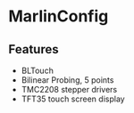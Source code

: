 # MarlinConfig

## Features
- BLTouch
- Bilinear Probing, 5 points
- TMC2208 stepper drivers
- TFT35 touch screen display
